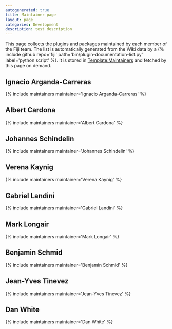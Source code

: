 ```yaml
---
autogenerated: true
title: Maintainer page
layout: page
categories: Development
description: test description
---
```


This page collects the plugins and packages maintained by each member of the Fiji team. The list is automatically generated from the Wiki data by a {% include github repo='fiji' path='bin/plugin-documentation-list.py' label='python script' %}. It is stored in [Template:Maintainers](Template_Maintainers) and fetched by this page on demand.

Ignacio Arganda-Carreras
------------------------

{% include maintainers maintainer='Ignacio Arganda-Carreras' %}  

Albert Cardona
--------------

{% include maintainers maintainer='Albert Cardona' %}  

Johannes Schindelin
-------------------

{% include maintainers maintainer='Johannes Schindelin' %}  

Verena Kaynig
-------------

{% include maintainers maintainer='Verena Kaynig' %}  

Gabriel Landini
---------------

{% include maintainers maintainer='Gabriel Landini' %}  

Mark Longair
------------

{% include maintainers maintainer='Mark Longair' %}  

Benjamin Schmid
---------------

{% include maintainers maintainer='Benjamin Schmid' %}  

Jean-Yves Tinevez
-----------------

{% include maintainers maintainer='Jean-Yves Tinevez' %}  

Dan White
---------

{% include maintainers maintainer='Dan White' %}  


